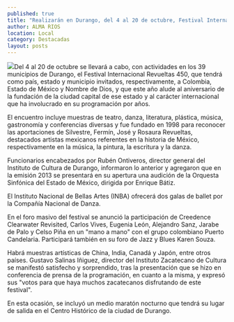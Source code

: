 ```yaml
---
published: true
title: "Realizarán en Durango, del 4 al 20 de octubre, Festival Internacional Revueltas 450; invitan a zacatecanos"
author: ALMA RIOS
location: Local
category: Destacadas
layout: posts
---
```


![](http://i.imgur.com/DxAStkrm.jpg)Del 4 al 20 de octubre se llevará a cabo, con actividades en los 39 municipios de Durango, el Festival Internacional Revueltas 450, que tendrá como país, estado y municipio invitados, respectivamente, a Colombia, Estado de México y Nombre de Dios, y que este año alude al aniversario de la fundación de la ciudad capital de ese estado y al carácter internacional que ha involucrado en su programación por años.

El encuentro incluye muestras de teatro, danza, literatura, plástica, música, gastronomía y conferencias diversas y fue fundado en 1998 para reconocer las aportaciones de Silvestre, Fermín, José y Rosaura Revueltas, destacados artistas mexicanos referentes en la historia de México, respectivamente en la música, la pintura, la escritura y la danza. 

Funcionarios encabezados por Rubén Ontiveros, director general del Instituto de Cultura de Durango, informaron lo anterior y agregaron que en la emisión 2013 se presentará en su apertura una audición de la Orquesta Sinfónica del Estado de México, dirigida por Enrique Bátiz. 

El Instituto Nacional de Bellas Artes (INBA) ofrecerá dos galas de ballet por la Compañía Nacional de Danza. 

En el foro masivo del festival se anunció la participación de Creedence Clearwater Revisited, Carlos Vives, Eugenia León, Alejandro Sanz, Jarabe de Palo y Celso Piña en un "mano a mano" con el grupo colombiano Puerto Candelaria. Participará también en su foro de Jazz y Blues Karen Souza.

Habrá muestras artísticas de China, India, Canadá y Japón, entre otros países. 
Gustavo Salinas Iñiguez, director del Instituto Zacatecano de Cultura se manifestó satisfecho y sorprendido, tras la presentación que se hizo en conferencia de prensa de la programación, en cuanto a la misma, y expresó sus "votos para que haya muchos zacatecanos disfrutando de este festival". 

En esta ocasión, se incluyó un medio maratón nocturno que tendrá su lugar de salida en el Centro Histórico de la ciudad de Durango.
